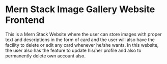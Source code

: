 # Mern Stack Image Gallery Website Frontend

This is a Mern Stack Website where the user can store images with proper text and descriptions in the form of card and the user will also have the facility to delete or edit any card whenever he/she wants. In this website, the user also has the feature to update his/her profile and also to permanently delete own account also.

